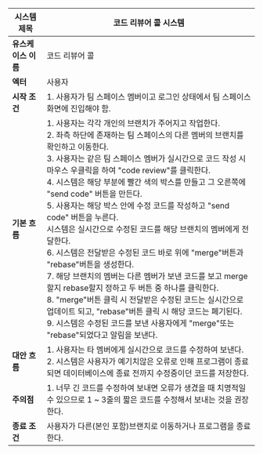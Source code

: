 | 시스템 제목 | 코드 리뷰어 콜 시스템|
| --- | --- |
| **유스케이스 이름** | 코드 리뷰어 콜 |
| **엑터** | 사용자 | 
| **시작 조건** | 1. 사용자가 팀 스페이스 멤버이고 로그인 상태에서 팀 스페이스 화면에 진입해야 함. |
| **기본 흐름** | 1. 사용자는 각각 개인의 브랜치가 주어지고 작업한다. <br> 2. 좌측 하단에 존재하는 팀 스페이스의 다른 멤버의 브랜치를 확인하고 이동한다. <br> 3. 사용자는 같은 팀 스페이스 멤버가 실시간으로 코드 작성 시 마우스 우클릭을 하여 "code review"를 클릭한다. <br> 4. 시스템은 해당 부분에 빨간 색의 박스를 만들고 그 오른쪽에 "send code" 버튼을 만든다. <br> 5. 사용자는 해당 박스 안에 수정 코드를 작성하고 "send code" 버튼을 누른다. <br> 시스템은 실시간으로 수정된 코드를 해당 브랜치의 멤버에게 전달한다. <br> 6. 시스템은 전달받은 수정된 코드 바로 위에 "merge"버튼과 "rebase"버튼을 생성한다. <br> 7. 해당 브랜치의 멤버는 다른 멤버가 보낸 코드를 보고 merge할지 rebase할지 정하고 두 버튼 중 하나를 클릭한다. <br> 8. "merge"버튼 클릭 시 전달받은 수정된 코드는 실시간으로 업데이트 되고, "rebase"버튼 클릭 시 해당 코드는 폐기된다. <br> 9. 시스템은 수정된 코드를 보낸 사용자에게 "merge"또는 "rebase"되었다고 알림을 보낸다.
| **대안 흐름** | 1. 사용자는 타 멤버에게 실시간으로 코드를 수정하여 보낸다. <br> 2. 시스템은 사용자가 예기치않은 오류로 인해 프로그램이 종료되면 데이터베이스에 종료 전까지 수정중이던 코드를 저장한다. |
| **주의점** | 1. 너무 긴 코드를 수정하여 보내면 오류가 생겼을 때 치명적일 수 있으므로 1 ~ 3줄의 짧은 코드를 수정해서 보내는 것을 권장한다.
| **종료 조건** | 사용자가 다른(본인 포함)브랜치로 이동하거나 프로그램을 종료한다. | 
